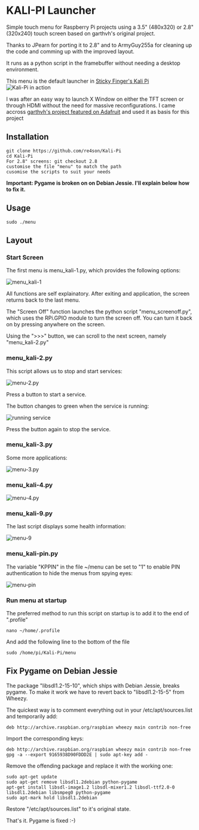 # KALI-PI Launcher

Simple touch menu for Raspberry Pi projects using a 3.5" (480x320) or 2.8" (320x240) touch screen based on garthvh's original project.

Thanks to JPearn for porting it to 2.8" and to ArmyGuy255a for cleaning up the code and comming up with the improved layout.


It runs as a python script in the framebuffer without needing a desktop environment.

This menu is the default launcher in [Sticky Finger's Kali Pi](http://www.whitedome.com.au/kali-pi)
![Kali-Pi in action](http://whitedome.com.au/re4son/wp-content/uploads/2015/11/2015.11-Kali-Pi-Drone_small2.jpg)

I was after an easy way to launch X Window on either the TFT screen or through HDMI without the need for massive reconfigurations.
I came accross [garthvh's project featured on Adafruit](https://blog.adafruit.com/2015/05/08/simple-pitft-touchpi-menu-system-piday-raspberrypi-raspberry_pi/) and used it as basis for this project


## Installation

    git clone https://github.com/re4son/Kali-Pi
    cd Kali-Pi
    For 2.8" screens: git checkout 2.8
    customise the file "menu" to match the path
    cusomise the scripts to suit your needs
    
**Important: Pygame is broken on on Debian Jessie. I'll explain below how to fix it.**


## Usage
	sudo ./menu
    
## Layout

### Start Screen

The first menu is menu_kali-1.py, which provides the following options:

![menu_kali-1](https://whitedome.com.au/re4son/wp-content/uploads/2017/01/menu-1.png)

All functions are self explainatory.
After exiting and application, the screen returns back to the last menu.

The "Screen Off" function launches the python script "menu_screenoff.py", which uses the RPi.GPIO module to turn the screen off.
You can turn it back on by pressing anywhere on the screen.

Using the ">>>" button, we can scroll to the next screen, namely "menu_kali-2.py"

### menu_kali-2.py

This script allows us to stop and start services:

![menu-2.py](https://whitedome.com.au/re4son/wp-content/uploads/2017/01/menu-2.png)

Press a button to start a service.

The button changes to green when the service is running:

![running service](https://whitedome.com.au/re4son/wp-content/uploads/2017/01/menu-2-on.png)

Press the button again to stop the service.


### menu_kali-3.py

Some more applications:

![menu-3.py](https://whitedome.com.au/re4son/wp-content/uploads/2017/01/menu-3.png)


### menu_kali-4.py

![menu-4.py](https://whitedome.com.au/re4son/wp-content/uploads/2017/01/menu-4.png)

### menu_kali-9.py
The last script displays some health information:

![menu-9](https://whitedome.com.au/re4son/wp-content/uploads/2017/01/menu-4.png)


### menu_kali-pin.py
The variable "KPPIN" in the file ~/menu can be set to "1" to enable PIN authentication to hide the menus from spying eyes:

![menu-pin](https://whitedome.com.au/re4son/wp-content/uploads/2017/01/menu-pin.png)

### Run menu at startup

The preferred method to run this script on startup is to add it to the end of ".profile"

    nano ~/home/.profile

And add the following line to the bottom of the file

    sudo /home/pi/Kali-Pi/menu
    
## Fix Pygame on Debian Jessie
The package "libsdl1.2-15-10", which ships with Debian Jessie, breaks pygame.
To make it work we have to revert back to "libsdl1.2-15-5" from Wheezy.

The quickest way is to comment everything out in your /etc/apt/sources.list and temporarily add:

```
deb http://archive.raspbian.org/raspbian wheezy main contrib non-free
```


Import the corresponding keys:
```
deb http://archive.raspbian.org/raspbian wheezy main contrib non-free
gpg -a --export 9165938D90FDDD2E | sudo apt-key add -
```

Remove the offending package and replace it with the working one:
```
sudo apt-get update
sudo apt-get remove libsdl1.2debian python-pygame
apt-get install libsdl-image1.2 libsdl-mixer1.2 libsdl-ttf2.0-0 libsdl1.2debian libsmpeg0 python-pygame
sudo apt-mark hold libsdl1.2debian
```

Restore "/etc/apt/sources.list" to it's original state.

That's it. Pygame is fixed :-)


